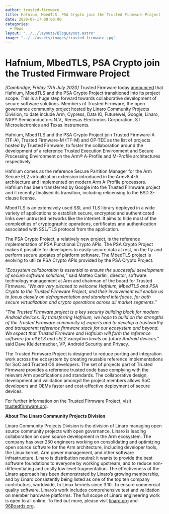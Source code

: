 ```yaml
---
author: trusted-firmware
title: Hafnium, MbedTLS, PSA Crypto join the Trusted Firmware Project
date: 2020-07-17 08:00:00
categories:
  - News
layout: "../../layouts/BlogLayout.astro"
image: "../../assets/images/trusted-firmware.jpg"
---
```


# Hafnium, MbedTLS, PSA Crypto join the Trusted Firmware Project

_[Cambridge, Friday 17th July 2020]_
Trusted Firmware today [announced](https://www.webwire.com/ViewPressRel.asp?aId=261668) that Hafnium, MbedTLS and the PSA Crypto Project transitioned into its project scope. This is a huge step forward towards collaborative development of secure software solutions. Members of Trusted Firmware, the open governance community project hosted by Linaro Community Projects Division, to date include Arm, Cypress, Data IO, Futurewei, Google, Linaro, NXP® Semiconductors N.V., Renesas Electronics Corporation, ST Microelectronics and Texas Instruments.

Hafnium, MbedTLS and the PSA Crypto Project join Trusted Firmware-A (TF-A), Trusted Firmware-M (TF-M) and OP-TEE as the list of projects hosted by Trusted Firmware, to foster the collaboration around the development of a reference Trusted Execution Environment and Secure Processing Environment on the Arm® A-Profile and M-Profile architectures respectively.

Hafnium comes as the reference Secure Partition Manager for the Arm Secure EL2 virtualization extension introduced in the Armv8.4-A architecture and implemented on modern Arm A-Profile processors. Hafnium has been transferred by Google into the Trusted Firmware project and it recently finalised its transition, including relicensing to the BSD 3-clause license.

MbedTLS is an extensively used SSL and TLS library deployed in a wide variety of applications to establish secure, encrypted and authenticated links over untrusted networks like the internet. It aims to hide most of the complexities of cryptographic operations, certificates and authentication associated with SSL/TLS protocol from the application.

The PSA Crypto Project, a relatively new project, is the reference implementation of PSA Functional Crypto APIs. The PSA Crypto Project makes it possible for developers to easily secure data at rest, on the fly and perform secure updates of platform software. The MbedTLS project is evolving to utilize PSA Crypto APIs provided by the PSA Crypto Project.

_“Ecosystem collaboration is essential to ensure the successful development of secure software solutions,”_ said Matteo Carlini, director, software technology management at Arm and chairman of the board for Trusted Firmware. _“We are very pleased to welcome Hafnium, MbedTLS and PSA Crypto to the Trusted Firmware Project, and their involvement will enable us to focus closely on defragmentation and standard interfaces, for both secure virtualization and crypto operations across all market segments.”_

_“The Trusted Firmware project is a key security building block for modern Android devices. By transferring Hafnium, we hope to build on the strengths of the Trusted Firmware community of experts and to develop a trustworthy and transparent reference firmware stack for our ecosystem and beyond. We expect that Trusted Firmware and Hafnium will form the reference software for all EL3 and sEL2 exception levels on future Android devices.”_ said Dave Kleidermacher, VP, Android Security and Privacy.

The Trusted Firmware Project is designed to reduce porting and integration work across the ecosystem by creating reusable reference implementations for SoC and Trusted OS developers. The set of projects part of Trusted Firmware provides a reference trusted code base complying with the relevant Arm specifications and standards. The collaborative design, development and validation amongst the project members allows SoC developers and OEMs faster and cost-effective deployment of secure devices.

For further information on the Trusted Firmware Project, visit [trustedfirmware.org](http://www.trustedfirmware.org).

**About The Linaro Community Projects Division**

Linaro Community Projects Division is the division of Linaro managing open source community projects with open governance. Linaro is leading collaboration on open source development in the Arm ecosystem. The company has over 250 engineers working on consolidating and optimizing open source software for the Arm architecture, including developer tools, the Linux kernel, Arm power management, and other software infrastructure. Linaro is distribution neutral: it wants to provide the best software foundations to everyone by working upstream, and to reduce non-differentiating and costly low level fragmentation. The effectiveness of the Linaro approach has been demonstrated by Linaro’s growing membership, and by Linaro consistently being listed as one of the top ten company contributors, worldwide, to Linux kernels since 3.10. To ensure commercial quality software, Linaro’s work includes comprehensive test and validation on member hardware platforms. The full scope of Linaro engineering work is open to all online. To find out more, please visit [linaro.org](http://www.linaro.org) and [96Boards.org](http://www.96Boards.org).
